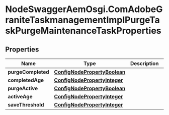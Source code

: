 # NodeSwaggerAemOsgi.ComAdobeGraniteTaskmanagementImplPurgeTaskPurgeMaintenanceTaskProperties

## Properties

Name | Type | Description | Notes
------------ | ------------- | ------------- | -------------
**purgeCompleted** | [**ConfigNodePropertyBoolean**](ConfigNodePropertyBoolean.md) |  | [optional] 
**completedAge** | [**ConfigNodePropertyInteger**](ConfigNodePropertyInteger.md) |  | [optional] 
**purgeActive** | [**ConfigNodePropertyBoolean**](ConfigNodePropertyBoolean.md) |  | [optional] 
**activeAge** | [**ConfigNodePropertyInteger**](ConfigNodePropertyInteger.md) |  | [optional] 
**saveThreshold** | [**ConfigNodePropertyInteger**](ConfigNodePropertyInteger.md) |  | [optional] 


